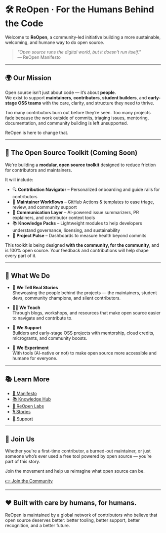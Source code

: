 # 🛠️ ReOpen · For the Humans Behind the Code

Welcome to **ReOpen**, a community-led initiative building a more sustainable, welcoming, and humane way to do open source.

> _"Open source runs the digital world, but it doesn't run itself."_  
> — ReOpen Manifesto

---

## 🌍 Our Mission

Open source isn’t just about code — it’s about **people**.  
We exist to support **maintainers**, **contributors**, **student builders**, and **early-stage OSS teams** with the care, clarity, and structure they need to thrive.

Too many contributors burn out before they’re seen. Too many projects fade because the work outside of commits, triaging issues, mentoring, documentation, and community building is left unsupported.

ReOpen is here to change that.

---

## 🧰 The Open Source Toolkit (Coming Soon)

We're building a **modular, open source toolkit** designed to reduce friction for contributors and maintainers.

It will include:

- 🔍 **Contribution Navigator** – Personalized onboarding and guide rails for contributors
- 🔄 **Maintainer Workflows** – GitHub Actions & templates to ease triage, review, and community support
- 💬 **Communication Layer** – AI-powered issue summarizers, PR explainers, and contributor context tools
- 📚 **Knowledge Packs** – Lightweight modules to help developers understand governance, licensing, and sustainability
- 🎯 **Project Pulse** – Dashboards to measure health beyond commits

This toolkit is being designed **with the community, for the community**, and is 100% open source. Your feedback and contributions will help shape every part of it.

---

## 🚀 What We Do

- 📖 **We Tell Real Stories**  
  Showcasing the people behind the projects — the maintainers, student devs, community champions, and silent contributors.

- 🧑‍🏫 **We Teach**  
  Through blogs, workshops, and resources that make open source easier to navigate and contribute to.

- 🤝 **We Support**  
  Builders and early-stage OSS projects with mentorship, cloud credits, microgrants, and community boosts.

- 🧪 **We Experiment**  
  With tools (AI-native or not) to make open source more accessible and humane for everyone.

---

## 📚 Learn More

- [📜 Manifesto](https://reopen.oss/manifesto)  
- [📚 Knowledge Hub](https://reopen.oss/knowledge)  
- [🧪 ReOpen Labs](https://reopen.oss/labs)  
- [🎙️ Stories](https://reopen.oss/stories)  
- [🤝 Support](https://reopen.oss/support)

---

## 👥 Join Us

Whether you're a first-time contributor, a burned-out maintainer, or just someone who’s ever used a free tool powered by open source — you’re part of this story.

Join the movement and help us reimagine what open source can be.

[👉 Join the Community](https://reopen.oss/join)

---

## ❤️ Built with care by humans, for humans.

ReOpen is maintained by a global network of contributors who believe that open source deserves better: better tooling, better support, better recognition, and a better future.
